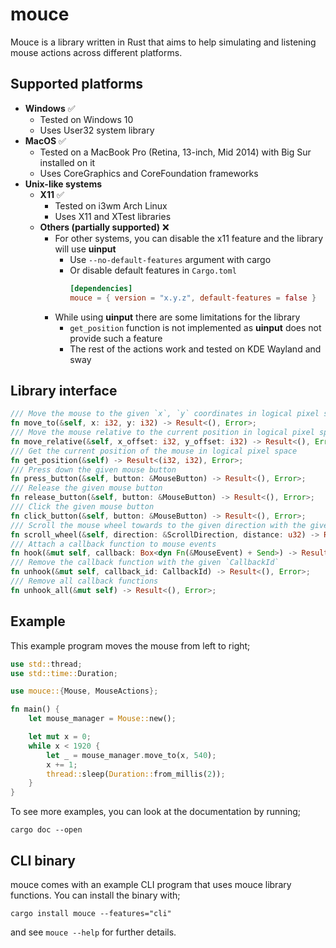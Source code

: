 # mouce
Mouce is a library written in Rust that aims to help simulating and listening mouse actions across different platforms.
## Supported platforms
- **Windows** ✅
  - Tested on Windows 10
  - Uses User32 system library
- **MacOS** ✅
  - Tested on a MacBook Pro (Retina, 13-inch, Mid 2014) with Big Sur installed on it
  - Uses CoreGraphics and CoreFoundation frameworks
- **Unix-like systems**
  - **X11** ✅
    - Tested on i3wm Arch Linux
    - Uses X11 and XTest libraries
  - **Others (partially supported)** ❌
    - For other systems, you can disable the x11 feature and the library will use **uinput**
      - Use `--no-default-features` argument with cargo
      - Or disable default features in `Cargo.toml`
        ```toml
        [dependencies]
        mouce = { version = "x.y.z", default-features = false }
        ```
    - While using **uinput** there are some limitations for the library
      - ```get_position``` function is not implemented as **uinput** does not provide such a feature
      - The rest of the actions work and tested on KDE Wayland and sway
## Library interface
```rust
/// Move the mouse to the given `x`, `y` coordinates in logical pixel space
fn move_to(&self, x: i32, y: i32) -> Result<(), Error>;
/// Move the mouse relative to the current position in logical pixel space
fn move_relative(&self, x_offset: i32, y_offset: i32) -> Result<(), Error>;
/// Get the current position of the mouse in logical pixel space
fn get_position(&self) -> Result<(i32, i32), Error>;
/// Press down the given mouse button
fn press_button(&self, button: &MouseButton) -> Result<(), Error>;
/// Release the given mouse button
fn release_button(&self, button: &MouseButton) -> Result<(), Error>;
/// Click the given mouse button
fn click_button(&self, button: &MouseButton) -> Result<(), Error>;
/// Scroll the mouse wheel towards to the given direction with the given distance
fn scroll_wheel(&self, direction: &ScrollDirection, distance: u32) -> Result<(), Error>;
/// Attach a callback function to mouse events
fn hook(&mut self, callback: Box<dyn Fn(&MouseEvent) + Send>) -> Result<CallbackId, Error>;
/// Remove the callback function with the given `CallbackId`
fn unhook(&mut self, callback_id: CallbackId) -> Result<(), Error>;
/// Remove all callback functions
fn unhook_all(&mut self) -> Result<(), Error>;
```
## Example
This example program moves the mouse from left to right;
```rust
use std::thread;
use std::time::Duration;

use mouce::{Mouse, MouseActions};

fn main() {
    let mouse_manager = Mouse::new();

    let mut x = 0;
    while x < 1920 {
        let _ = mouse_manager.move_to(x, 540);
        x += 1;
        thread::sleep(Duration::from_millis(2));
    }
}
```
To see more examples, you can look at the documentation by running;
```fish
cargo doc --open
```
## CLI binary
mouce comes with an example CLI program that uses mouce library functions.
You can install the binary with;
```fish
cargo install mouce --features="cli"
```
and see ```mouce --help``` for further details.

